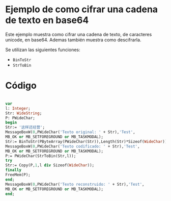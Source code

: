 # Ejemplo de como cifrar una cadena de texto en base64 #

Este ejemplo muestra como cifrar una cadena de texto, de caracteres unicode, en base64. Ademas también muestra como descifrarla.

Se utilizan las siguientes funciones:
  * `BinToStr`
  * `StrToBin`

# Código #

```pascal

var
l: Integer;
Str: WideString;
P: PWideChar;
begin
Str:= '这样还经营';
MessageBoxW(0,PWideChar('Texto original: ' + Str),'Test',
MB_OK or MB_SETFOREGROUND or MB_TASKMODAL);
Str:= BinToStr(PByteArray(PWideChar(Str)),Length(Str)*Sizeof(WideChar));
MessageBoxW(0,PWideChar('Texto codificado: ' + Str),'Test',
MB_OK or MB_SETFOREGROUND or MB_TASKMODAL);
P:= PWideChar(StrToBin(Str,l));
try
Str:= Copy(P,1,l div Sizeof(WideChar));
finally
FreeMem(P);
end;
MessageBoxW(0,PWideChar('Texto reconstruido: ' + Str),'Test',
MB_OK or MB_SETFOREGROUND or MB_TASKMODAL);
end;
```